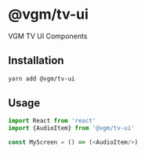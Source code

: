 # @vgm/tv-ui

VGM TV UI Components

## Installation

```bash
yarn add @vgm/tv-ui
```

## Usage

```javascript
import React from 'react'
import {AudioItem} from '@vgm/tv-ui'

const MyScreen = () => (<AudioItem/>)
```

